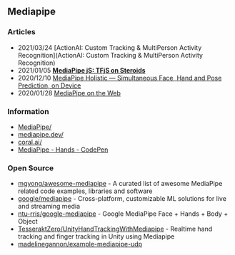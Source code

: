## Mediapipe

### Articles
- 2021/03/24 [ActionAI: Custom Tracking & MultiPerson Activity Recognition](ActionAI: Custom Tracking & MultiPerson Activity Recognition)
- 2021/01/05 [**MediaPipe jS: TFjS on Steroids**](https://dj-ai.medium.com/mediapipe-1f6818a44c9)
- 2020/12/10 [MediaPipe Holistic — Simultaneous Face, Hand and Pose Prediction, on Device](https://ai.googleblog.com/2020/12/mediapipe-holistic-simultaneous-face.html)
- 2020/01/28 [MediaPipe on the Web](https://developers.googleblog.com/2020/01/mediapipe-on-web.html)



### Information
- [MediaPipe/](https://google.github.io/mediapipe/)
- [mediapipe.dev/](https://mediapipe.dev/)
- [coral.ai/](https://coral.ai/) 
- [MediaPipe - Hands - CodePen](https://codepen.io/mediapipe/pen/RwGWYJw)


### Open Source
- [mgyong/awesome-mediapipe](https://github.com/mgyong/awesome-mediapipe) - A curated list of awesome MediaPipe related code examples, libraries and software
- [google/mediapipe](https://github.com/google/mediapipe) - Cross-platform, customizable ML solutions for live and streaming media
- [ntu-rris/google-mediapipe](https://github.com/ntu-rris/google-mediapipe) - Google MediaPipe Face + Hands + Body + Object
- [TesseraktZero/UnityHandTrackingWithMediapipe](https://github.com/TesseraktZero/UnityHandTrackingWithMediapipe) - Realtime hand tracking and finger tracking in Unity using Mediapipe
- [madelinegannon/example-mediapipe-udp](https://github.com/madelinegannon/example-mediapipe-udp) 
